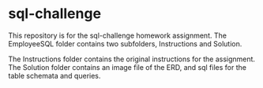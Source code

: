 # sql-challenge
This repository is for the sql-challenge homework assignment. The EmployeeSQL folder contains two subfolders, Instructions and Solution.

The Instructions folder contains the original instructions for the assignment. The Solution folder contains an image file of the ERD, and sql files for the table schemata and queries.